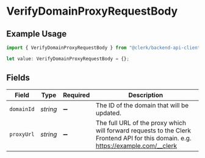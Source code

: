 # VerifyDomainProxyRequestBody

## Example Usage

```typescript
import { VerifyDomainProxyRequestBody } from "@clerk/backend-api-client/models/operations";

let value: VerifyDomainProxyRequestBody = {};
```

## Fields

| Field                                                                                                                             | Type                                                                                                                              | Required                                                                                                                          | Description                                                                                                                       |
| --------------------------------------------------------------------------------------------------------------------------------- | --------------------------------------------------------------------------------------------------------------------------------- | --------------------------------------------------------------------------------------------------------------------------------- | --------------------------------------------------------------------------------------------------------------------------------- |
| `domainId`                                                                                                                        | *string*                                                                                                                          | :heavy_minus_sign:                                                                                                                | The ID of the domain that will be updated.                                                                                        |
| `proxyUrl`                                                                                                                        | *string*                                                                                                                          | :heavy_minus_sign:                                                                                                                | The full URL of the proxy which will forward requests to the Clerk Frontend API for this domain. e.g. https://example.com/__clerk |